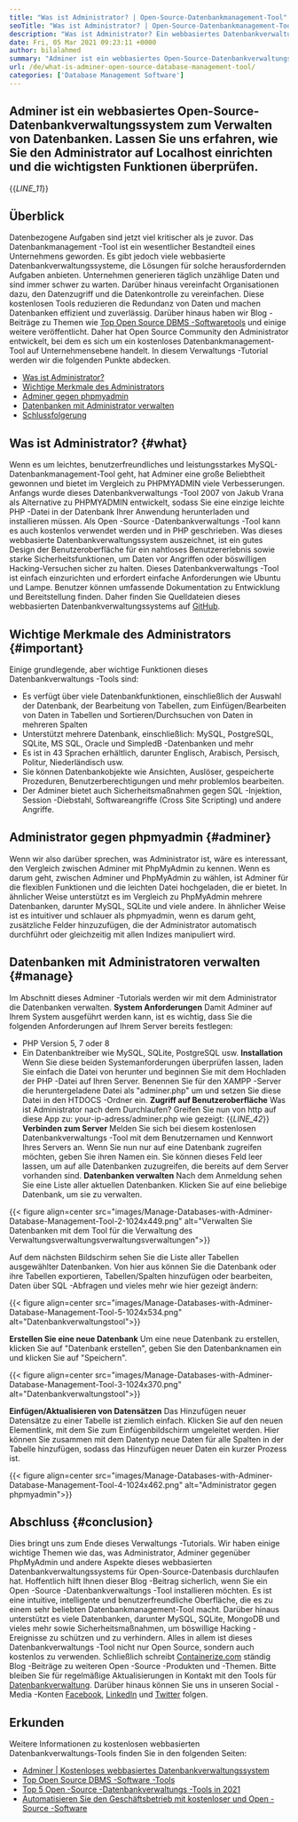 ```yaml
---
title: "Was ist Administrator? | Open-Source-Datenbankmanagement-Tool" 
seoTitle: "Was ist Administrator? | Open-Source-Datenbankmanagement-Tool" 
description: "Was ist Administrator? Ein webbasiertes Datenbankverwaltungssystem mit einer Entwickler-freundlichen Schnittstelle. Lassen Sie uns diskutieren, wie Datenbanken mit einem Open-Source-Administrator verwaltet werden." 
date: Fri, 05 Mar 2021 09:23:11 +0000
author: bilalahmed
summary: "Adminer ist ein webbasiertes Open-Source-Datenbankverwaltungssystem zum Verwalten von Datenbanken. Lassen Sie uns erfahren, wie Sie den Administrator auf Localhost einrichten und die wichtigsten Funktionen überprüfen." 
url: /de/what-is-adminer-open-source-database-management-tool/
categories: ['Database Management Software']
---
```


## Adminer ist ein webbasiertes Open-Source-Datenbankverwaltungssystem zum Verwalten von Datenbanken. Lassen Sie uns erfahren, wie Sie den Administrator auf Localhost einrichten und die wichtigsten Funktionen überprüfen.
{{_LINE_11_}}

## Überblick
Datenbezogene Aufgaben sind jetzt viel kritischer als je zuvor. Das Datenbankmanagement -Tool ist ein wesentlicher Bestandteil eines Unternehmens geworden. Es gibt jedoch viele webbasierte Datenbankverwaltungssysteme, die Lösungen für solche herausfordernden Aufgaben anbieten. Unternehmen generieren täglich unzählige Daten und sind immer schwer zu warten. Darüber hinaus vereinfacht Organisationen dazu, den Datenzugriff und die Datenkontrolle zu vereinfachen. Diese kostenlosen Tools reduzieren die Redundanz von Daten und machen Datenbanken effizient und zuverlässig. Darüber hinaus haben wir Blog -Beiträge zu Themen wie [Top Open Source DBMS -Softwaretools][1] und einige weitere veröffentlicht.
Daher hat Open Source Community den Administrator entwickelt, bei dem es sich um ein kostenloses Datenbankmanagement-Tool auf Unternehmensebene handelt. In diesem Verwaltungs -Tutorial werden wir die folgenden Punkte abdecken.
  * [Was ist Administrator?][2]
  * [Wichtige Merkmale des Administrators][3]
  * [Adminer gegen phpmyadmin][4]
  * [Datenbanken mit Administrator verwalten][5]
  * [Schlussfolgerung][6]

## Was ist Administrator? {#what}

Wenn es um leichtes, benutzerfreundliches und leistungsstarkes MySQL-Datenbankmanagement-Tool geht, hat Adminer eine große Beliebtheit gewonnen und bietet im Vergleich zu PHPMYADMIN viele Verbesserungen. Anfangs wurde dieses Datenbankverwaltungs -Tool 2007 von Jakub Vrana als Alternative zu PHPMYADMIN entwickelt, sodass Sie eine einzige leichte PHP -Datei in der Datenbank Ihrer Anwendung herunterladen und installieren müssen.
Als Open -Source -Datenbankverwaltungs -Tool kann es auch kostenlos verwendet werden und in PHP geschrieben. Was dieses webbasierte Datenbankverwaltungssystem auszeichnet, ist ein gutes Design der Benutzeroberfläche für ein nahtloses Benutzererlebnis sowie starke Sicherheitsfunktionen, um Daten vor Angriffen oder böswilligen Hacking-Versuchen sicher zu halten. Dieses Datenbankverwaltungs -Tool ist einfach einzurichten und erfordert einfache Anforderungen wie Ubuntu und Lampe. Benutzer können umfassende Dokumentation zu Entwicklung und Bereitstellung finden. Daher finden Sie Quelldateien dieses webbasierten Datenbankverwaltungssystems auf [GitHub][7].

## Wichtige Merkmale des Administrators {#important}

Einige grundlegende, aber wichtige Funktionen dieses Datenbankverwaltungs -Tools sind:
  * Es verfügt über viele Datenbankfunktionen, einschließlich der Auswahl der Datenbank, der Bearbeitung von Tabellen, zum Einfügen/Bearbeiten von Daten in Tabellen und Sortieren/Durchsuchen von Daten in mehreren Spalten
  * Unterstützt mehrere Datenbank, einschließlich: MySQL, PostgreSQL, SQLite, MS SQL, Oracle und SimpledB -Datenbanken und mehr
  * Es ist in 43 Sprachen erhältlich, darunter Englisch, Arabisch, Persisch, Politur, Niederländisch usw.
  * Sie können Datenbankobjekte wie Ansichten, Auslöser, gespeicherte Prozeduren, Benutzerberechtigungen und mehr problemlos bearbeiten.
  * Der Adminer bietet auch Sicherheitsmaßnahmen gegen SQL -Injektion, Session -Diebstahl, Softwareangriffe (Cross Site Scripting) und andere Angriffe.

## Administrator gegen phpmyadmin {#adminer}

Wenn wir also darüber sprechen, was Administrator ist, wäre es interessant, den Vergleich zwischen Adminer mit PhpMyAdmin zu kennen. Wenn es darum geht, zwischen Adminer und PhpMyAdmin zu wählen, ist Adminer für die flexiblen Funktionen und die leichten Datei hochgeladen, die er bietet. In ähnlicher Weise unterstützt es im Vergleich zu PhpMyAdmin mehrere Datenbanken, darunter MySQL, SQLite und viele andere. In ähnlicher Weise ist es intuitiver und schlauer als phpmyadmin, wenn es darum geht, zusätzliche Felder hinzuzufügen, die der Administrator automatisch durchführt oder gleichzeitig mit allen Indizes manipuliert wird.

## Datenbanken mit Administratoren verwalten {#manage}

Im Abschnitt dieses Adminer -Tutorials werden wir mit dem Administrator die Datenbanken verwalten.
 **System Anforderungen** 
Damit Adminer auf Ihrem System ausgeführt werden kann, ist es wichtig, dass Sie die folgenden Anforderungen auf Ihrem Server bereits festlegen:
  * PHP Version 5, 7 oder 8
  * Ein Datenbanktreiber wie MySQL, SQLite, PostgreSQL usw.
 **Installation** 
Wenn Sie diese beiden Systemanforderungen überprüfen lassen, laden Sie einfach die Datei von [][8] herunter und beginnen Sie mit dem Hochladen der PHP -Datei auf Ihren Server. Benennen Sie für den XAMPP -Server die heruntergeladene Datei als "adminer.php" um und setzen Sie diese Datei in den HTDOCS -Ordner ein.
 **Zugriff auf Benutzeroberfläche** 
Was ist Administrator nach dem Durchlaufen? Greifen Sie nun von http auf diese App zu: your-ip-adress/adminer.php wie gezeigt:
{{_LINE_42_}}
 **Verbinden zum Server** 
Melden Sie sich bei diesem kostenlosen Datenbankverwaltungs -Tool mit dem Benutzernamen und Kennwort Ihres Servers an. Wenn Sie nun nur auf eine Datenbank zugreifen möchten, geben Sie ihren Namen ein. Sie können dieses Feld leer lassen, um auf alle Datenbanken zuzugreifen, die bereits auf dem Server vorhanden sind.
 **Datenbanken verwalten** 
Nach dem Anmeldung sehen Sie eine Liste aller aktuellen Datenbanken. Klicken Sie auf eine beliebige Datenbank, um sie zu verwalten.

{{< figure align=center src="images/Manage-Databases-with-Adminer-Database-Management-Tool-2-1024x449.png" alt="Verwalten Sie Datenbanken mit dem Tool für die Verwaltung des Verwaltungsverwaltungsverwaltungsverwaltungen">}}

Auf dem nächsten Bildschirm sehen Sie die Liste aller Tabellen ausgewählter Datenbanken. Von hier aus können Sie die Datenbank oder ihre Tabellen exportieren, Tabellen/Spalten hinzufügen oder bearbeiten, Daten über SQL -Abfragen und vieles mehr wie hier gezeigt ändern:

{{< figure align=center src="images/Manage-Databases-with-Adminer-Database-Management-Tool-5-1024x534.png" alt="Datenbankverwaltungstool">}}

 **Erstellen Sie eine neue Datenbank** 
Um eine neue Datenbank zu erstellen, klicken Sie auf "Datenbank erstellen", geben Sie den Datenbanknamen ein und klicken Sie auf "Speichern".

{{< figure align=center src="images/Manage-Databases-with-Adminer-Database-Management-Tool-3-1024x370.png" alt="Datenbankverwaltungstool">}}

 **Einfügen/Aktualisieren von Datensätzen** 
Das Hinzufügen neuer Datensätze zu einer Tabelle ist ziemlich einfach. Klicken Sie auf den neuen Elementlink, mit dem Sie zum Einfügenbildschirm umgeleitet werden. Hier können Sie zusammen mit dem Datentyp neue Daten für alle Spalten in der Tabelle hinzufügen, sodass das Hinzufügen neuer Daten ein kurzer Prozess ist.

{{< figure align=center src="images/Manage-Databases-with-Adminer-Database-Management-Tool-4-1024x462.png" alt="Administrator gegen phpmyadmin">}}


## Abschluss {#conclusion}

Dies bringt uns zum Ende dieses Verwaltungs -Tutorials. Wir haben einige wichtige Themen wie das, was Administrator, Adminer gegenüber PhpMyAdmin und andere Aspekte dieses webbasierten Datenbankverwaltungssystems für Open-Source-Datenbasis durchlaufen hat. Hoffentlich hilft Ihnen dieser Blog -Beitrag sicherlich, wenn Sie ein Open -Source -Datenbankverwaltungs -Tool installieren möchten. Es ist eine intuitive, intelligente und benutzerfreundliche Oberfläche, die es zu einem sehr beliebten Datenbankmanagement-Tool macht. Darüber hinaus unterstützt es viele Datenbanken, darunter MySQL, SQLite, MongoDB und vieles mehr sowie Sicherheitsmaßnahmen, um böswillige Hacking -Ereignisse zu schützen und zu verhindern. Alles in allem ist dieses Datenbankverwaltungs -Tool nicht nur Open Source, sondern auch kostenlos zu verwenden.
Schließlich schreibt [Containerize.com][9] ständig Blog -Beiträge zu weiteren Open -Source -Produkten und -Themen. Bitte bleiben Sie für regelmäßige Aktualisierungen in Kontakt mit den Tools für [Datenbankverwaltung][10]. Darüber hinaus können Sie uns in unseren Social -Media -Konten [Facebook][11], [LinkedIn][12] und [Twitter][13] folgen.

## Erkunden
Weitere Informationen zu kostenlosen webbasierten Datenbankverwaltungs-Tools finden Sie in den folgenden Seiten:
  * [Adminer | Kostenloses webbasiertes Datenbankverwaltungssystem][14]
  * [Top Open Source DBMS -Software -Tools][1]
  * [Top 5 Open -Source -Datenbankverwaltungs -Tools in 2021][15]
  * [Automatisieren Sie den Geschäftsbetrieb mit kostenloser und Open -Source -Software][16]



 [1]: https://products.containerize.com/database-management
 [2]: #what
 [3]: #important
 [4]: #adminer
 [5]: #manage
 [6]: #conclusion
 [7]: https://github.com/vrana/adminer
 [8]: https://www.adminer.org/
 [9]: https://www.containerize.com/
 [10]: https://products.containerize.com/database-management/
 [11]: https://web.facebook.com/containerize
 [12]: https://www.linkedin.com/company/containerize/
 [13]: https://twitter.com/containerize_co
 [14]: https://products.containerize.com/database-management/adminer
 [15]: https://blog.containerize.com/2021/01/16/top-5-open-source-database-management-tools-in-2021/
 [16]: https://blog.containerize.com/blogging/automate-business-operations-using-open-source-software/

